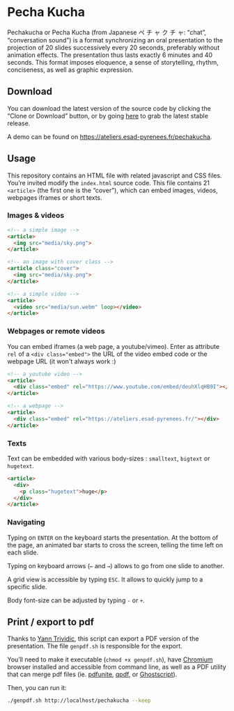 # Pecha Kucha

Pechakucha or Pecha Kucha (from Japanese ペ チ ャ ク チ ャ: “chat”, “conversation sound”) is a format synchronizing an oral presentation to the projection of 20 slides successively every 20 seconds, preferably without animation effects. The presentation thus lasts exactly 6 minutes and 40 seconds. This format imposes eloquence, a sense of storytelling, rhythm, conciseness, as well as graphic expression.

## Download

You can download the latest version of the source code by clicking the “Clone or Download” button, or by going [here](https://github.com/esapyrenees/pechakucha/releases) to grab the latest stable release.

A demo can be found on https://ateliers.esad-pyrenees.fr/pechakucha.

## Usage

This repository contains an HTML file with related javascript and CSS files. You’re invited modify the `index.html` source code. This file contains 21 `<article>` (the first one is the “cover”), which can embed images, videos, webpages iframes or short texts. 

### Images & videos
```html
<!-- a simple image -->
<article>
  <img src="media/sky.png">
</article>

<!-- an image with cover class -->
<article class="cover">
  <img src="media/sky.png">
</article>

<!-- a simple video -->
<article>
  <video src="media/sun.webm" loop></video>
</article>
```
### Webpages or remote videos

You can embed iframes (a web page, a youtube/vimeo). Enter as attribute `rel` of a `<div class="embed">` the URL of the video embed code or the webpage URL (it won't always work :)

```html
<!-- a youtube video -->
<article>
  <div class="embed" rel="https://www.youtube.com/embed/deuhXlqHB9I"></div>
</article>

<!-- a webpage -->
<article>
  <div class="embed" rel="https://ateliers.esad-pyrenees.fr/"></div>
</article>
```

### Texts
Text can be embedded with various body-sizes : `smalltext`, `bigtext` or `hugetext`.
```html
<article>
  <div>
    <p class="hugetext">huge</p>
  </div>
</article>
```

### Navigating

Typing on `ENTER` on the keyboard starts the presentation. At the bottom of the page, an animated bar starts to cross the screen, telling the time left on each slide.

Typing on keyboard arrows (`←` and `→`) allows to go from one slide to another.

A grid view is accessible by typing `ESC`. It allows to quickly jump to a specific slide.

Body font-size can be adjusted by typing `-` or `+`.


## Print / export to pdf

Thanks to [Yann Trividic](https://yanntrividic.fr/), this script can export a PDF version of the presentation. The file `genpdf.sh` is responsible for the export.

You’ll need to make it executable (`chmod +x genpdf.sh`), have [Chromium](https://www.chromium.org/Home/) browser installed and accessible from command line, as well as a PDF utility that can merge pdf files (ie. [pdfunite](https://poppler.freedesktop.org/), [qpdf](https://qpdf.sourceforge.io/), or [Ghostscript](https://www.ghostscript.com/)).

Then, you can run it:

```sh
./genpdf.sh http://localhost/pechakucha --keep
```